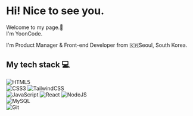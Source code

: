<h1>Hi! Nice to see you.</h1>
<p>Welcome to my page.👋</br>
I'm YoonCode.</p>
<p>I'm Product Manager & Front-end Developer from 🇰🇷Seoul, South Korea.</p>

<h2>My tech stack 💻</h2>

![HTML5](https://img.shields.io/badge/-HTML5-E34F26?style=for-the-badge&logo=html5&logoColor=ffffff)
</br>
![CSS3](https://img.shields.io/badge/-CSS3-1572B6?style=for-the-badge&logo=css3)
![TailwindCSS](https://img.shields.io/badge/-Tailwind-0ba5e9?style=for-the-badge&logo=tailwindcss&logoColor=61DAFB)
</br>
![JavaScript](https://img.shields.io/badge/-JavaScript-F7DF1E?style=for-the-badge&logo=javascript&logoColor=000000)
![React](https://img.shields.io/badge/-React-212121?style=for-the-badge&logo=react&logoColor=61DAFB)
![NodeJS](https://img.shields.io/badge/-NodeJS-036e02?style=for-the-badge&logo=node.js&logoColor=ffffff)
</br>
![MySQL](https://img.shields.io/badge/-MySQL-41759B?style=for-the-badge&logo=mysql&logoColor=ffffff)
</br>
![Git](https://img.shields.io/badge/-Git-F05032?style=for-the-badge&logo=git&logoColor=ffffff)

